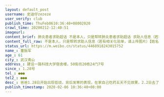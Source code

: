 ```yaml
---
layout: default_post
username: 史迪仔zezeze
user_verify: club
publish_time: ThuFeb0610:36:40+08002020
crawl_time: 20200212-12:40:51
imageurl: 
content_brief: 肺炎患者求助超话 不是本人，只是帮转肺炎患者求助超话 求助人信息（若有相关化验单，请上传图片）【姓名】董振军【年龄】61【所在城市】武汉青山【所在小区、社区】建设一路科技大学宿舍楼，50街坊20栋24门7号【患病时间】1.28号【联系方式】●●●【其他紧急联 ...全文
content_full_raw: 不是本人，只是帮转求助人信息（若有相关化验单，请上传图片）【姓名】董振军【年龄】61【所在城市】武汉青山【所在小区、社区】建设一路科技大学宿舍楼，50街坊20栋24门7号【患病时间】1.28号【联系方式】●●●【其他紧急联系人】●●●【病情描述】爸爸1.28日开始出现低烧，背后发寒的表现，在家自己吃药五天不见效果，2.2日去了青山去定点医院九医院做了CT和查血，医生直接告知高度疑似新型肺炎病毒，肺部感染出现水肿，但是因为没有试剂盒，所以无法最后进行确诊，因为没有床位无法入院治疗，我们一直在家，我们天天联系社区，严格按照国家发布的政策来执行，找社区，又社区来安排入院，但是社区的回复直接就是他们管不了，人太多了……因为事发突然，封城后爸爸生病，我不能去身边照顾，真的是走投无路了，绝望到了极点，恳请大家帮帮忙联系电话：●●●●●●@央视新闻@湖北经视@楚天都市报@武汉卫健委@湖北经视@武汉发布
status_url: https://m.weibo.cn/status/4468918243015752
name_: 董振军
age_: 61
city_: 武汉青山
address_: 建设一路科技大学宿舍楼，50街坊20栋24门7号
since_: 1.28号
tel_: ●●●
tel2_: ●●●
desc_: 爸爸1.28日开始出现低烧，背后发寒的表现，在家自己吃药五天不见效果，2.2日去了青山去定点医院九医院做了CT和查血，医生直接告知高度疑似新型肺炎病毒，肺部感染出现水肿，但是因为没有试剂盒，所以无法最后进行确诊，因为没有床位无法入院治疗，我们一直在家，我们天天联系社区，严格按照国家发布的政策来执行，找社区，又社区来安排入院，但是社区的回复直接就是他们管不了，人太多了……因为事发突然，封城后爸爸生病，我不能去身边照顾，真的是走投无路了，绝望到了极点，恳请大家帮帮忙联系电话●●●@央视新闻@湖北经视@楚天都市报@武汉卫健委@湖北经视@武汉发布
publish_timestamp: 2020-02-06 10:36:40+08:00
---
```

